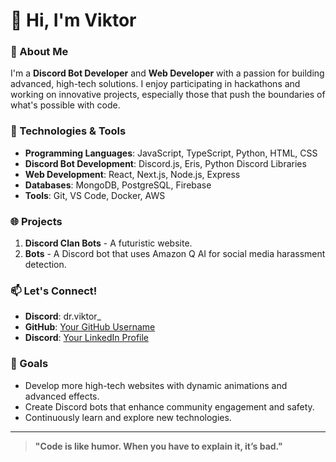 # 👋 Hi, I'm Viktor

### 🚀 About Me
I'm a **Discord Bot Developer** and **Web Developer** with a passion for building advanced, high-tech solutions. I enjoy participating in hackathons and working on innovative projects, especially those that push the boundaries of what's possible with code.

### 🔧 Technologies & Tools
- **Programming Languages**: JavaScript, TypeScript, Python, HTML, CSS
- **Discord Bot Development**: Discord.js, Eris, Python Discord Libraries
- **Web Development**: React, Next.js, Node.js, Express
- **Databases**: MongoDB, PostgreSQL, Firebase
- **Tools**: Git, VS Code, Docker, AWS

### 🌐 Projects
1. **Discord Clan Bots** - A futuristic website.
2. **Bots** - A Discord bot that uses Amazon Q AI for social media harassment detection.

### 📫 Let's Connect!
- **Discord**: dr.viktor_
- **GitHub**: [Your GitHub Username](https://github.com/CodeWithViktor)
- **Discord**: [Your LinkedIn Profile](https://discord.gg/BWBDVUbrCN)

### 🎯 Goals
- Develop more high-tech websites with dynamic animations and advanced effects.
- Create Discord bots that enhance community engagement and safety.
- Continuously learn and explore new technologies.

---

> **"Code is like humor. When you have to explain it, it’s bad."**
